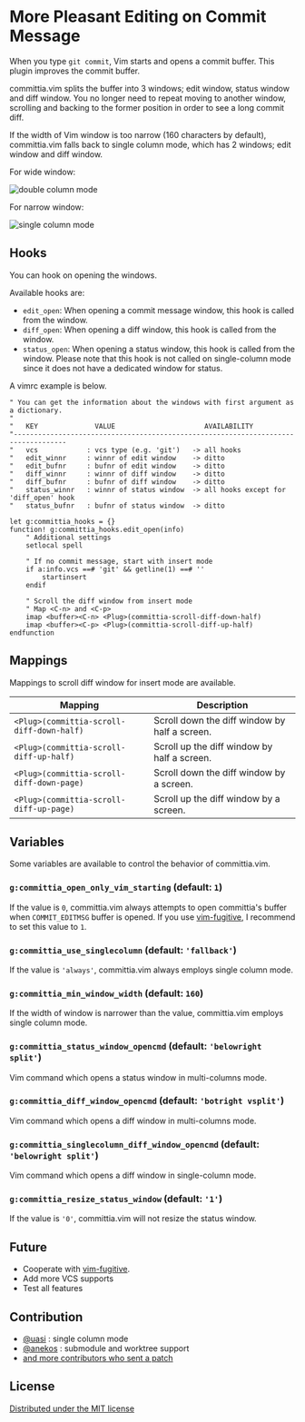 More Pleasant Editing on Commit Message
=======================================

When you type `git commit`, Vim starts and opens a commit buffer. This plugin improves
the commit buffer.

committia.vim splits the buffer into 3 windows; edit window, status window and diff window.
You no longer need to repeat moving to another window, scrolling and backing to the former
position in order to see a long commit diff.

If the width of Vim window is too narrow (160 characters by default), committia.vim falls back
to single column mode, which has 2 windows; edit window and diff window.

For wide window:

![double column mode](https://github.com/rhysd/ss/blob/master/committia.vim/main.jpg?raw=true)

For narrow window:

![single column mode](https://github.com/rhysd/ss/blob/master/committia.vim/narrow.jpg?raw=true)

## Hooks

You can hook on opening the windows.

Available hooks are:

- `edit_open`: When opening a commit message window, this hook is called from the window.
- `diff_open`: When opening a diff window, this hook is called from the window.
- `status_open`: When opening a status window, this hook is called from the window.
  Please note that this hook is not called on single-column mode since it does not have a dedicated
  window for status.

A vimrc example is below.

```vim
" You can get the information about the windows with first argument as a dictionary.
"
"   KEY              VALUE                      AVAILABILITY
"-----------------------------------------------------------------------------------
"   vcs            : vcs type (e.g. 'git')   -> all hooks
"   edit_winnr     : winnr of edit window    -> ditto
"   edit_bufnr     : bufnr of edit window    -> ditto
"   diff_winnr     : winnr of diff window    -> ditto
"   diff_bufnr     : bufnr of diff window    -> ditto
"   status_winnr   : winnr of status window  -> all hooks except for 'diff_open' hook
"   status_bufnr   : bufnr of status window  -> ditto

let g:committia_hooks = {}
function! g:committia_hooks.edit_open(info)
    " Additional settings
    setlocal spell

    " If no commit message, start with insert mode
    if a:info.vcs ==# 'git' && getline(1) ==# ''
        startinsert
    endif

    " Scroll the diff window from insert mode
    " Map <C-n> and <C-p>
    imap <buffer><C-n> <Plug>(committia-scroll-diff-down-half)
    imap <buffer><C-p> <Plug>(committia-scroll-diff-up-half)
endfunction
```

## Mappings

Mappings to scroll diff window for insert mode are available.

| Mapping                                   | Description                                   |
|-------------------------------------------|-----------------------------------------------|
| `<Plug>(committia-scroll-diff-down-half)` | Scroll down the diff window by half a screen. |
| `<Plug>(committia-scroll-diff-up-half)`   | Scroll up the diff window by half a screen.   |
| `<Plug>(committia-scroll-diff-down-page)` | Scroll down the diff window by a screen.      |
| `<Plug>(committia-scroll-diff-up-page)`   | Scroll up the diff window by a screen.        |

## Variables

Some variables are available to control the behavior of committia.vim.

### `g:committia_open_only_vim_starting` (default: `1`)

If the value is `0`, committia.vim always attempts to open committia's buffer when `COMMIT_EDITMSG`
buffer is opened. If you use [vim-fugitive](https://github.com/tpope/vim-fugitive), I recommend to
set this value to `1`.

### `g:committia_use_singlecolumn` (default: `'fallback'`)

If the value is `'always'`, committia.vim always employs single column mode.

### `g:committia_min_window_width` (default: `160`)

If the width of window is narrower than the value, committia.vim employs single column mode.

### `g:committia_status_window_opencmd` (default: `'belowright split'`)

Vim command which opens a status window in multi-columns mode.

### `g:committia_diff_window_opencmd` (default: `'botright vsplit'`)

Vim command which opens a diff window in multi-columns mode.

### `g:committia_singlecolumn_diff_window_opencmd` (default: `'belowright split'`)

Vim command which opens a diff window in single-column mode.

### `g:committia_resize_status_window` (default: `'1'`)

If the value is `'0'`, committia.vim will not resize the status window.

## Future

- Cooperate with [vim-fugitive](https://github.com/tpope/vim-fugitive).
- Add more VCS supports
- Test all features

## Contribution

- [@uasi](https://github.com/uasi) : single column mode
- [@anekos](https://github.com/uasi) : submodule and worktree support
- [and more contributors who sent a patch](https://github.com/rhysd/committia.vim/graphs/contributors)

## License

[Distributed under the MIT license](LICENSE)
